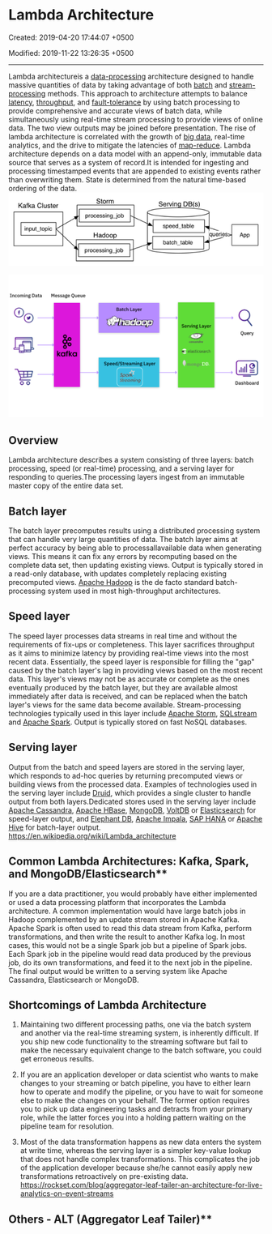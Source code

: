 # Lambda Architecture

Created: 2019-04-20 17:44:07 +0500

Modified: 2019-11-22 13:26:35 +0500

---

Lambda architectureis a [data-processing](https://en.wikipedia.org/wiki/Data_processing) architecture designed to handle massive quantities of data by taking advantage of both [batch](https://en.wikipedia.org/wiki/Batch_processing) and [stream-processing](https://en.wikipedia.org/wiki/Stream_processing) methods. This approach to architecture attempts to balance [latency](https://en.wikipedia.org/wiki/Latency_(engineering)), [throughput](https://en.wikipedia.org/wiki/Throughput), and [fault-tolerance](https://en.wikipedia.org/wiki/Fault-tolerance) by using batch processing to provide comprehensive and accurate views of batch data, while simultaneously using real-time stream processing to provide views of online data. The two view outputs may be joined before presentation. The rise of lambda architecture is correlated with the growth of [big data](https://en.wikipedia.org/wiki/Big_data), real-time analytics, and the drive to mitigate the latencies of [map-reduce](https://en.wikipedia.org/wiki/Map-reduce).
Lambda architecture depends on a data model with an append-only, immutable data source that serves as a system of record.It is intended for ingesting and processing timestamped events that are appended to existing events rather than overwriting them. State is determined from the natural time-based ordering of the data.
![image](media/Lambda-Architecture-image1.png)

![lambda](media/Lambda-Architecture-image2.png)

## Overview

Lambda architecture describes a system consisting of three layers: batch processing, speed (or real-time) processing, and a serving layer for responding to queries.The processing layers ingest from an immutable master copy of the entire data set.

## Batch layer

The batch layer precomputes results using a distributed processing system that can handle very large quantities of data. The batch layer aims at perfect accuracy by being able to processallavailable data when generating views. This means it can fix any errors by recomputing based on the complete data set, then updating existing views. Output is typically stored in a read-only database, with updates completely replacing existing precomputed views.
[Apache Hadoop](https://en.wikipedia.org/wiki/Hadoop) is the de facto standard batch-processing system used in most high-throughput architectures.

## Speed layer

The speed layer processes data streams in real time and without the requirements of fix-ups or completeness. This layer sacrifices throughput as it aims to minimize latency by providing real-time views into the most recent data. Essentially, the speed layer is responsible for filling the "gap" caused by the batch layer's lag in providing views based on the most recent data. This layer's views may not be as accurate or complete as the ones eventually produced by the batch layer, but they are available almost immediately after data is received, and can be replaced when the batch layer's views for the same data become available.
Stream-processing technologies typically used in this layer include [Apache Storm](https://en.wikipedia.org/wiki/Storm_(event_processor)), [SQLstream](https://en.wikipedia.org/wiki/Sqlstream) and [Apache Spark](https://en.wikipedia.org/wiki/Apache_Spark). Output is typically stored on fast NoSQL databases.

## Serving layer

Output from the batch and speed layers are stored in the serving layer, which responds to ad-hoc queries by returning precomputed views or building views from the processed data.
Examples of technologies used in the serving layer include [Druid](https://en.wikipedia.org/wiki/Druid_(open-source_data_store)), which provides a single cluster to handle output from both layers.Dedicated stores used in the serving layer include [Apache Cassandra](https://en.wikipedia.org/wiki/Apache_Cassandra), [Apache HBase](https://en.wikipedia.org/wiki/Apache_HBase), [MongoDB](https://en.wikipedia.org/wiki/MongoDB), [VoltDB](https://en.wikipedia.org/wiki/VoltDB) or [Elasticsearch](https://en.wikipedia.org/wiki/Elasticsearch) for speed-layer output, and [Elephant DB](https://github.com/nathanmarz/elephantdb), [Apache Impala](https://en.wikipedia.org/wiki/Apache_Impala), [SAP HANA](https://en.wikipedia.org/wiki/SAP_HANA) or [Apache Hive](https://en.wikipedia.org/wiki/Apache_Hive) for batch-layer output.
<https://en.wikipedia.org/wiki/Lambda_architecture>

## Common Lambda Architectures: Kafka, Spark, and MongoDB/Elasticsearch**

If you are a data practitioner, you would probably have either implemented or used a data processing platform that incorporates the Lambda architecture. A common implementation would have large batch jobs in Hadoop complemented by an update stream stored in Apache Kafka. Apache Spark is often used to read this data stream from Kafka, perform transformations, and then write the result to another Kafka log. In most cases, this would not be a single Spark job but a pipeline of Spark jobs. Each Spark job in the pipeline would read data produced by the previous job, do its own transformations, and feed it to the next job in the pipeline. The final output would be written to a serving system like Apache Cassandra, Elasticsearch or MongoDB.

## Shortcomings of Lambda Architecture

1. Maintaining two different processing paths, one via the batch system and another via the real-time streaming system, is inherently difficult. If you ship new code functionality to the streaming software but fail to make the necessary equivalent change to the batch software, you could get erroneous results.

2. If you are an application developer or data scientist who wants to make changes to your streaming or batch pipeline, you have to either learn how to operate and modify the pipeline, or you have to wait for someone else to make the changes on your behalf. The former option requires you to pick up data engineering tasks and detracts from your primary role, while the latter forces you into a holding pattern waiting on the pipeline team for resolution.

3. Most of the data transformation happens as new data enters the system at write time, whereas the serving layer is a simpler key-value lookup that does not handle complex transformations. This complicates the job of the application developer because she/he cannot easily apply new transformations retroactively on pre-existing data.
<https://rockset.com/blog/aggregator-leaf-tailer-an-architecture-for-live-analytics-on-event-streams>

## Others - ALT (Aggregator Leaf Tailer)**
